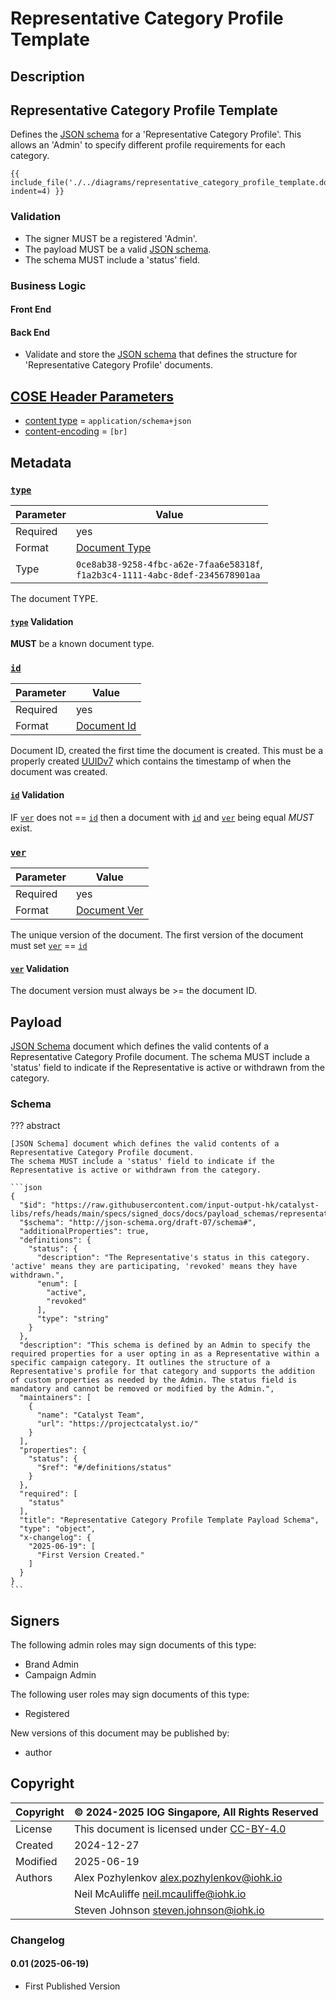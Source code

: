 # Representative Category Profile Template

## Description

## Representative Category Profile Template
Defines the [JSON schema] for a 'Representative Category Profile'.
This allows an 'Admin' to specify different profile requirements for each category.

<!-- markdownlint-disable max-one-sentence-per-line -->

```graphviz dot representative_category_profile_template.dot.svg
{{ include_file('./../diagrams/representative_category_profile_template.dot', indent=4) }}
```

<!-- markdownlint-enable max-one-sentence-per-line -->

### Validation

* The signer MUST be a registered 'Admin'.
* The payload MUST be a valid [JSON schema].
* The schema MUST include a 'status' field.

### Business Logic

#### Front End



#### Back End

* Validate and store the [JSON schema] that defines the structure for 'Representative Category Profile' documents.

## [COSE Header Parameters][RFC9052-HeaderParameters]

* [content type](../spec.md#content-type) = `application/schema+json`
* [content-encoding](../spec.md#content-encoding) = `[br]`

## Metadata

### [`type`](../metadata.md#type)

<!-- markdownlint-disable MD033 -->
| Parameter | Value |
| --- | --- |
| Required | yes |
| Format | [Document Type](../metadata.md#document-type) |
| Type | `0ce8ab38-9258-4fbc-a62e-7faa6e58318f`,<br/>`f1a2b3c4-1111-4abc-8def-2345678901aa` |
<!-- markdownlint-enable MD033 -->
The document TYPE.

#### [`type`](../metadata.md#type) Validation

**MUST** be a known document type.

### [`id`](../metadata.md#id)

<!-- markdownlint-disable MD033 -->
| Parameter | Value |
| --- | --- |
| Required | yes |
| Format | [Document Id](../metadata.md#document-id) |
<!-- markdownlint-enable MD033 -->
Document ID, created the first time the document is created.
This must be a properly created [UUIDv7][RFC9562-V7] which contains the
timestamp of when the document was created.

#### [`id`](../metadata.md#id) Validation

IF [`ver`](../metadata.md#ver) does not == [`id`](../metadata.md#id) then a document with
[`id`](../metadata.md#id) and [`ver`](../metadata.md#ver) being equal *MUST* exist.

### [`ver`](../metadata.md#ver)

<!-- markdownlint-disable MD033 -->
| Parameter | Value |
| --- | --- |
| Required | yes |
| Format | [Document Ver](../metadata.md#document-ver) |
<!-- markdownlint-enable MD033 -->
The unique version of the document.
The first version of the document must set [`ver`](../metadata.md#ver) == [`id`](../metadata.md#id)

#### [`ver`](../metadata.md#ver) Validation

The document version must always be >= the document ID.

## Payload

[JSON Schema] document which defines the valid contents of a Representative Category Profile document.
The schema MUST include a 'status' field to indicate if the Representative is active or withdrawn from the category.

### Schema

<!-- markdownlint-disable MD013 MD046 max-one-sentence-per-line -->
??? abstract

    [JSON Schema] document which defines the valid contents of a Representative Category Profile document.
    The schema MUST include a 'status' field to indicate if the Representative is active or withdrawn from the category.

    ```json
    {
      "$id": "https://raw.githubusercontent.com/input-output-hk/catalyst-libs/refs/heads/main/specs/signed_docs/docs/payload_schemas/representative_category_profile_template.schema.json",
      "$schema": "http://json-schema.org/draft-07/schema#",
      "additionalProperties": true,
      "definitions": {
        "status": {
          "description": "The Representative's status in this category. 'active' means they are participating, 'revoked' means they have withdrawn.",
          "enum": [
            "active",
            "revoked"
          ],
          "type": "string"
        }
      },
      "description": "This schema is defined by an Admin to specify the required properties for a user opting in as a Representative within a specific campaign category. It outlines the structure of a Representative's profile for that category and supports the addition of custom properties as needed by the Admin. The status field is mandatory and cannot be removed or modified by the Admin.",
      "maintainers": [
        {
          "name": "Catalyst Team",
          "url": "https://projectcatalyst.io/"
        }
      ],
      "properties": {
        "status": {
          "$ref": "#/definitions/status"
        }
      },
      "required": [
        "status"
      ],
      "title": "Representative Category Profile Template Payload Schema",
      "type": "object",
      "x-changelog": {
        "2025-06-19": [
          "First Version Created."
        ]
      }
    }
    ```

<!-- markdownlint-enable MD013 MD046 max-one-sentence-per-line -->

## Signers

The following admin roles may sign documents of this type:

* Brand Admin
* Campaign Admin

The following user roles may sign documents of this type:

* Registered

New versions of this document may be published by:

* author

## Copyright

| Copyright | :copyright: 2024-2025 IOG Singapore, All Rights Reserved |
| --- | --- |
| License | This document is licensed under [CC-BY-4.0] |
| Created | 2024-12-27 |
| Modified | 2025-06-19 |
| Authors | Alex Pozhylenkov <alex.pozhylenkov@iohk.io> |
| | Neil McAuliffe <neil.mcauliffe@iohk.io> |
| | Steven Johnson <steven.johnson@iohk.io> |

### Changelog

#### 0.01 (2025-06-19)

  * First Published Version

[RFC9052-HeaderParameters]: https://www.rfc-editor.org/rfc/rfc8152#section-3.1
[JSON Schema]: https://json-schema.org/draft-07
[CC-BY-4.0]: https://creativecommons.org/licenses/by/4.0/legalcode
[RFC9562-V7]: https://www.rfc-editor.org/rfc/rfc9562.html#name-uuid-version-7
